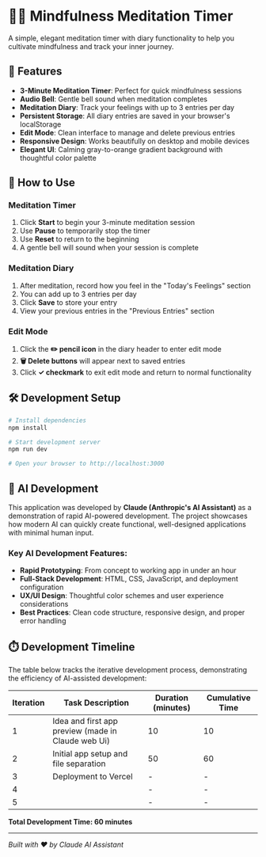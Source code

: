# 🧘‍♀️ Mindfulness Meditation Timer

A simple, elegant meditation timer with diary functionality to help you cultivate mindfulness and track your inner journey.

## 🌟 Features

- **3-Minute Meditation Timer**: Perfect for quick mindfulness sessions
- **Audio Bell**: Gentle bell sound when meditation completes
- **Meditation Diary**: Track your feelings with up to 3 entries per day
- **Persistent Storage**: All diary entries are saved in your browser's localStorage
- **Edit Mode**: Clean interface to manage and delete previous entries
- **Responsive Design**: Works beautifully on desktop and mobile devices
- **Elegant UI**: Calming gray-to-orange gradient background with thoughtful color palette

## 🚀 How to Use

### Meditation Timer
1. Click **Start** to begin your 3-minute meditation session
2. Use **Pause** to temporarily stop the timer
3. Use **Reset** to return to the beginning
4. A gentle bell will sound when your session is complete

### Meditation Diary
1. After meditation, record how you feel in the "Today's Feelings" section
2. You can add up to 3 entries per day
3. Click **Save** to store your entry
4. View your previous entries in the "Previous Entries" section

### Edit Mode
1. Click the **✏️ pencil icon** in the diary header to enter edit mode
2. **🗑️ Delete buttons** will appear next to saved entries
3. Click **✓ checkmark** to exit edit mode and return to normal functionality

## 🛠️ Development Setup

```bash
# Install dependencies
npm install

# Start development server
npm run dev

# Open your browser to http://localhost:3000
```

## 🤖 AI Development

This application was developed by **Claude (Anthropic's AI Assistant)** as a demonstration of rapid AI-powered development. The project showcases how modern AI can quickly create functional, well-designed applications with minimal human input.

### Key AI Development Features:
- **Rapid Prototyping**: From concept to working app in under an hour
- **Full-Stack Development**: HTML, CSS, JavaScript, and deployment configuration
- **UX/UI Design**: Thoughtful color schemes and user experience considerations
- **Best Practices**: Clean code structure, responsive design, and proper error handling

## ⏱️ Development Timeline

The table below tracks the iterative development process, demonstrating the efficiency of AI-assisted development:

| Iteration | Task Description | Duration (minutes) | Cumulative Time |
|-----------|------------------|-------------------|-----------------|
| 1 | Idea and first app preview (made in Claude web Ui) | 10 | 10 |
| 2 | Initial app setup and file separation | 50 | 60 |
| 3 | Deployment to Vercel | - | - |
| 4 |  | - | - |
| 5 |  | - | - |

**Total Development Time: 60 minutes**


---

*Built with ❤️ by Claude AI Assistant*